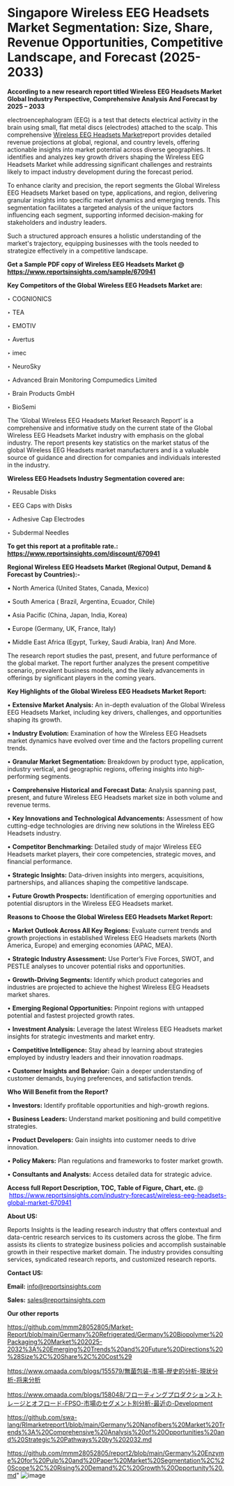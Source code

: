 # Singapore Wireless EEG Headsets Market Segmentation: Size, Share, Revenue Opportunities, Competitive Landscape, and Forecast (2025-2033)

<strong>According to a new research report titled Wireless EEG Headsets Market Global Industry Perspective, Comprehensive Analysis And Forecast by 2025 – 2033</strong>

electroencephalogram (EEG) is a test that detects electrical activity in the brain using small, flat metal discs (electrodes) attached to the scalp. This comprehensive <a href=https://www.reportsinsights.com/sample/670941>Wireless EEG Headsets Market</a>report provides detailed revenue projections at global, regional, and country levels, offering actionable insights into market potential across diverse geographies. It identifies and analyzes key growth drivers shaping the Wireless EEG Headsets Market while addressing significant challenges and restraints likely to impact industry development during the forecast period.

To enhance clarity and precision, the report segments the Global Wireless EEG Headsets Market based on type, applications, and region, delivering granular insights into specific market dynamics and emerging trends. This segmentation facilitates a targeted analysis of the unique factors influencing each segment, supporting informed decision-making for stakeholders and industry leaders.

Such a structured approach ensures a holistic understanding of the market's trajectory, equipping businesses with the tools needed to strategize effectively in a competitive landscape.

<strong>Get a Sample PDF copy of Wireless EEG Headsets Market </strong><strong>@<a href=https://www.reportsinsights.com/sample/670941 style=color:#0000ff;> https://www.reportsinsights.com/sample/670941</a></strong></font>

<strong>Key Competitors of the Global Wireless EEG Headsets Market are:</strong>

‣ COGNIONICS

‣ TEA

‣ EMOTIV

‣ Avertus

‣ imec

‣ NeuroSky

‣ Advanced Brain Monitoring Compumedics Limited

‣ Brain Products GmbH

‣ BioSemi

The ‘Global Wireless EEG Headsets Market Research Report’ is a comprehensive and informative study on the current state of the Global Wireless EEG Headsets Market industry with emphasis on the global industry. The report presents key statistics on the market status of the global Wireless EEG Headsets market manufacturers and is a valuable source of guidance and direction for companies and individuals interested in the industry.

<strong>Wireless EEG Headsets Industry Segmentation covered are:</strong>

‣ Reusable Disks

‣ EEG Caps with Disks

‣ Adhesive Cap Electrodes

‣ Subdermal Needles

<strong>To get this report at a profitable rate.: <a href=https://www.reportsinsights.com/discount/670941 style=color:#0000ff;>https://www.reportsinsights.com/discount/670941</a></strong></font>

<strong>Regional Wireless EEG Headsets Market (Regional Output, Demand &amp; Forecast by Countries):-</strong>

• North America (United States, Canada, Mexico)

• South America ( Brazil, Argentina, Ecuador, Chile)

• Asia Pacific (China, Japan, India, Korea)

• Europe (Germany, UK, France, Italy)

• Middle East Africa (Egypt, Turkey, Saudi Arabia, Iran) And More.

The research report studies the past, present, and future performance of the global market. The report further analyzes the present competitive scenario, prevalent business models, and the likely advancements in offerings by significant players in the coming years.

<strong>Key Highlights of the Global Wireless EEG Headsets Market Report:</strong>

• <strong>Extensive Market Analysis:</strong> An in-depth evaluation of the Global Wireless EEG Headsets Market, including key drivers, challenges, and opportunities shaping its growth.

• <strong>Industry Evolution:</strong> Examination of how the Wireless EEG Headsets market dynamics have evolved over time and the factors propelling current trends.

• <strong>Granular Market Segmentation:</strong> Breakdown by product type, application, industry vertical, and geographic regions, offering insights into high-performing segments.

• <strong>Comprehensive Historical and Forecast Data:</strong> Analysis spanning past, present, and future Wireless EEG Headsets market size in both volume and revenue terms.

• <strong>Key Innovations and Technological Advancements:</strong> Assessment of how cutting-edge technologies are driving new solutions in the Wireless EEG Headsets industry.

• <strong>Competitor Benchmarking:</strong> Detailed study of major Wireless EEG Headsets market players, their core competencies, strategic moves, and financial performance.

• <strong>Strategic Insights:</strong> Data-driven insights into mergers, acquisitions, partnerships, and alliances shaping the competitive landscape.

• <strong>Future Growth Prospects:</strong> Identification of emerging opportunities and potential disruptors in the Wireless EEG Headsets market.

<strong>Reasons to Choose the Global Wireless EEG Headsets Market Report:</strong>

• <strong>Market Outlook Across All Key Regions:</strong> Evaluate current trends and growth projections in established Wireless EEG Headsets markets (North America, Europe) and emerging economies (APAC, MEA).

• <strong>Strategic Industry Assessment:</strong> Use Porter’s Five Forces, SWOT, and PESTLE analyses to uncover potential risks and opportunities.

• <strong>Growth-Driving Segments:</strong> Identify which product categories and industries are projected to achieve the highest Wireless EEG Headsets market shares.

• <strong>Emerging Regional Opportunities:</strong> Pinpoint regions with untapped potential and fastest projected growth rates.

• <strong>Investment Analysis:</strong> Leverage the latest Wireless EEG Headsets market insights for strategic investments and market entry.

• <strong>Competitive Intelligence:</strong> Stay ahead by learning about strategies employed by industry leaders and their innovation roadmaps.

• <strong>Customer Insights and Behavior:</strong> Gain a deeper understanding of customer demands, buying preferences, and satisfaction trends.

<strong>Who Will Benefit from the Report?</strong>

• <strong>Investors:</strong> Identify profitable opportunities and high-growth regions.

• <strong>Business Leaders:</strong> Understand market positioning and build competitive strategies.

• <strong>Product Developers:</strong> Gain insights into customer needs to drive innovation.

• <strong>Policy Makers:</strong> Plan regulations and frameworks to foster market growth.

• <strong>Consultants and Analysts:</strong> Access detailed data for strategic advice.
</ul>
<strong>Access full Report Description, TOC, Table of Figure, Chart, etc. </strong>@  <a href=https://www.reportsinsights.com/industry-forecast/wireless-eeg-headsets-global-market-670941 style=color:#0000ff;>https://www.reportsinsights.com/industry-forecast/wireless-eeg-headsets-global-market-670941</a></font>

<strong><strong>About US</strong>:</strong>

Reports Insights is the leading research industry that offers contextual and data-centric research services to its customers across the globe. The firm assists its clients to strategize business policies and accomplish sustainable growth in their respective market domain. The industry provides consulting services, syndicated research reports, and customized research reports.

<strong>Contact US:</strong>

<p class=""""><b>Email:</b> <a href=mailto:info@reportsinsights.com>info@reportsinsights.com</a></p>
<p class=""""><b>Sales:</b> <a href=mailto:sales@reportsinsights.com>sales@reportsinsights.com</a></p>

<strong>Our other reports</strong>

<a href=https://github.com/mmm28052805/Market-Report/blob/main/Germany%20Refrigerated/Germany%20Biopolymer%20Packaging%20Market%202025-2032%3A%20Emerging%20Trends%20and%20Future%20Directions%20%28Size%2C%20Share%2C%20Cost%29>https://github.com/mmm28052805/Market-Report/blob/main/Germany%20Refrigerated/Germany%20Biopolymer%20Packaging%20Market%202025-2032%3A%20Emerging%20Trends%20and%20Future%20Directions%20%28Size%2C%20Share%2C%20Cost%29</a>

<a href=https://www.omaada.com/blogs/155579/無菌包装-市場-歴史的分析-現状分析-将来分析>https://www.omaada.com/blogs/155579/無菌包装-市場-歴史的分析-現状分析-将来分析</a>

<a href=https://www.omaada.com/blogs/158048/フローティングプロダクションストレージとオフロード-FPSO-市場のセグメント別分析-最近の-Development>https://www.omaada.com/blogs/158048/フローティングプロダクションストレージとオフロード-FPSO-市場のセグメント別分析-最近の-Development</a>

<a href=https://github.com/swa-lang/RImarketreport1/blob/main/Germany%20Nanofibers%20Market%20Trends%3A%20Comprehensive%20Analysis%20of%20Opportunities%20and%20Strategic%20Pathways%20by%202032.md>https://github.com/swa-lang/RImarketreport1/blob/main/Germany%20Nanofibers%20Market%20Trends%3A%20Comprehensive%20Analysis%20of%20Opportunities%20and%20Strategic%20Pathways%20by%202032.md</a>

<a href=https://github.com/mmm28052805/report2/blob/main/Germany%20Enzyme%20for%20Pulp%20and%20Paper%20Market%20Segmentation%2C%20Scope%2C%20Rising%20Demand%2C%20Growth%20Opportunity%20.md>https://github.com/mmm28052805/report2/blob/main/Germany%20Enzyme%20for%20Pulp%20and%20Paper%20Market%20Segmentation%2C%20Scope%2C%20Rising%20Demand%2C%20Growth%20Opportunity%20.md</a>"
![image](https://github.com/user-attachments/assets/3f683146-9076-41a0-88ed-b76b02d40d7d)
